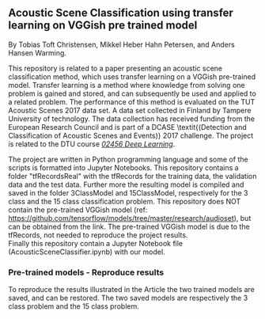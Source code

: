 ## Acoustic Scene Classification using transfer learning on VGGish pre trained model

By Tobias Toft Christensen, Mikkel Heber Hahn Petersen, and Anders Hansen Warming.

This repository is related to a paper presenting an acoustic scene classification method, which uses transfer learning on a VGGish pre-trained model. Transfer learning is a method where knowledge from solving one problem is gained and stored, and can subsequently be used and applied to a related problem. The performance of this method is evaluated on the TUT Acoustic Scenes 2017 data set. A data set collected in Finland by Tampere University of technology. The data collection has received funding from the European Research Council and is part of a DCASE \\textit{(Detection and Classification of Acoustic Scenes and Events)} 2017 challenge.
The project is related to the DTU course [*02456 Deep Learning*](http://kurser.dtu.dk/course/02456).

The project are written in Python programming language and some of the scripts is formatted into Jupyter Notebooks.
This repository contains a folder "tfRecordsReal" with the tfRecords for the training data, the validation data and the test data. Further more the resulting model is compiled and saved in the folder 3ClassModel and 15ClassModel, respectively for the 3 class and the 15 class classification problem. This repository does NOT contain the pre-trained VGGish model (ref: https://github.com/tensorflow/models/tree/master/research/audioset), but can be obtained from the link. The pre-trained VGGish model is due to the tfRecords, not needed to reproduce the project results.   
Finally this repository contain a Jupyter Notebook file (AcousticSceneClassifier.ipynb) with our model.

### Pre-trained models - Reproduce results
To reproduce the results illustrated in the Article the two trained models are saved, and can be restored. The two saved models are respectively the 3 class problem and the 15 class problem.
